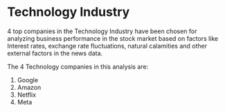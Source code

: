 # Technology Industry

4 top companies in the Technology Industry have been chosen for analyzing business performance in the stock market based on factors like Interest rates, exchange rate fluctuations, natural calamities and other external factors  in the news data.

The 4 Technology companies in this analysis are:
1. Google
2. Amazon
3. Netflix
4. Meta
